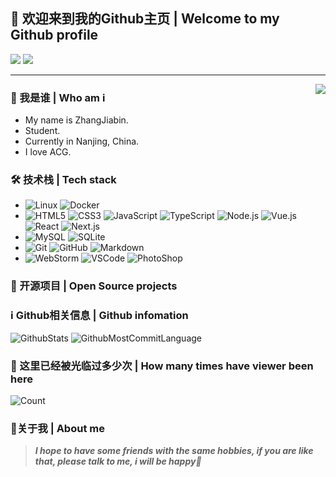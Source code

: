 ## 👋 欢迎来到我的Github主页 | Welcome to my Github profile

![](https://img.shields.io/github/followers/yolumia?style=social)
![](https://img.shields.io/github/stars/yolumia?style=social)

---
<img align="right" src="https://cdn.jsdelivr.net/gh/mouyase/mouyase@master/image/cover.jpg" />

### 🥰 我是谁 | Who am i

- My name is ZhangJiabin.
- Student.
- Currently in Nanjing, China.
- I love ACG.

### 🛠 技术栈 | Tech stack

- ![Linux](https://img.shields.io/badge/Linux-333333?style=flat&logo=Linux&logoColor=FCC624)
![Docker](https://img.shields.io/badge/Docker-333333?style=flat&logo=docker&logoColor=2496ED)
- ![HTML5](https://img.shields.io/badge/HTML5-333333?style=flat&logo=HTML5&logoColor=E34F26)
![CSS3](https://img.shields.io/badge/CSS3-333333?style=flat&logo=CSS3&logoColor=1572B6)
![JavaScript](https://img.shields.io/badge/JavaScript-333333?style=flat&logo=javascript&logoColor=F7DF1E)
![TypeScript](https://img.shields.io/badge/TypeScript-333333?style=flat&logo=typescript&logoColor=3178C6)
![Node.js](https://img.shields.io/badge/Node.js-333333?style=flat&logo=node.js&logoColor=339933)
![Vue.js](https://img.shields.io/badge/VueJS-333333?style=flat&logo=Vue.js&logoColor=4FC08D)
![React](https://img.shields.io/badge/React-333333?style=flat&logo=React&logoColor=61DAFB)
![Next.js](https://img.shields.io/badge/Next.js-333333?style=flat&logo=Next.js&logoColor=000000)
- ![MySQL](https://img.shields.io/badge/MySQL-333333?style=flat&logo=mysql&logoColor=4479A1)
![SQLite](https://img.shields.io/badge/SQLite-333333?style=flat&logo=sqlite&logoColor=003B57)
- ![Git](https://img.shields.io/badge/Git-333333?style=flat&logo=git&logoColor=F05032)
![GitHub](https://img.shields.io/badge/GitHub-333333?style=flat&logo=github&logoColor=81717)
![Markdown](https://img.shields.io/badge/Markdown-333333?style=flat&logo=markdown&logoColor=000000)
- ![WebStorm](https://img.shields.io/badge/WebStorm-333333?style=flat&logo=WebStorm&logoColor=000000)
![VSCode](https://img.shields.io/badge/VSCode-333333?style=flat&logo=visualstudiocode&logoColor=007ACC)
![PhotoShop](https://img.shields.io/badge/PhotoShop-333333?style=flat&logo=adobephotoshop&logoColor=31A8FF)

### 📂 开源项目 | Open Source projects


### ℹ️ Github相关信息 | Github infomation

![GithubStats](https://github-profile-summary-cards.vercel.app/api/cards/stats?username=yolumia&theme=github)
![GithubMostCommitLanguage](https://github-profile-summary-cards.vercel.app/api/cards/most-commit-language?username=yolumia&theme=github)

### 🔢 这里已经被光临过多少次 | How many times have viewer been here
![Count](https://count.getloli.com/get/@yolumia?theme=gelbooru)

### 💖关于我 | About me
<!--
![Weibo]()
![Steam]()
![Xbox]()
![PlayStation]()
![Twitter]()
![Telegram]()
-->
> ***I hope to have some friends with the same hobbies, if you are like that, please talk to me, i will be happy🥳***
